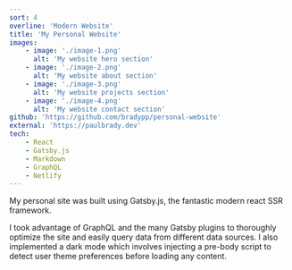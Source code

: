 ```yaml
---
sort: 4
overline: 'Modern Website'
title: 'My Personal Website'
images:
    - image: './image-1.png'
      alt: 'My website hero section'
    - image: './image-2.png'
      alt: 'My website about section'
    - image: './image-3.png'
      alt: 'My website projects section'
    - image: './image-4.png'
      alt: 'My website contact section'
github: 'https://github.com/bradypp/personal-website'
external: 'https://paulbrady.dev'
tech:
    - React
    - Gatsby.js
    - Markdown
    - GraphQL
    - Netlify
---
```


My personal site was built using Gatsby.js, the fantastic modern react SSR framework.

I took advantage of GraphQL and the many Gatsby plugins to thoroughly optimize the site and easily query data from different data sources. I also implemented a dark mode which involves injecting a pre-body script to detect user theme preferences before loading any content.
